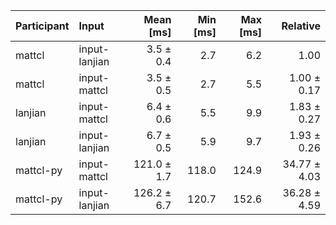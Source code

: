 | Participant | Input | Mean [ms] | Min [ms] | Max [ms] | Relative |
|:---|:---|---:|---:|---:|---:|
| mattcl | input-lanjian | 3.5 ± 0.4 | 2.7 | 6.2 | 1.00 |
| mattcl | input-mattcl | 3.5 ± 0.5 | 2.7 | 5.5 | 1.00 ± 0.17 |
| lanjian | input-mattcl | 6.4 ± 0.6 | 5.5 | 9.9 | 1.83 ± 0.27 |
| lanjian | input-lanjian | 6.7 ± 0.5 | 5.9 | 9.7 | 1.93 ± 0.26 |
| mattcl-py | input-mattcl | 121.0 ± 1.7 | 118.0 | 124.9 | 34.77 ± 4.03 |
| mattcl-py | input-lanjian | 126.2 ± 6.7 | 120.7 | 152.6 | 36.28 ± 4.59 |

